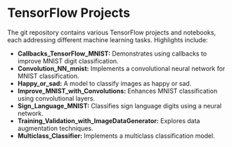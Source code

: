 # TensorFlow Projects

The git repository contains various TensorFlow projects and notebooks, each addressing different machine learning tasks. Highlights include:


  - **Callbacks_TensorFlow_MNIST:** Demonstrates using callbacks to improve MNIST digit classification.
  - **Convolution_NN_mnist:** Implements a convolutional neural network for MNIST classification.
  - **Happy_or_sad:** A model to classify images as happy or sad.
  - **Improve_MNIST_with_Convolutions:** Enhances MNIST classification using convolutional layers.
  - **Sign_Language_MNIST:** Classifies sign language digits using a neural network.
  - **Training_Validation_with_ImageDataGenerator:** Explores data augmentation techniques.
  - **Multiclass_Classifier:** Implements a multiclass classification model.

